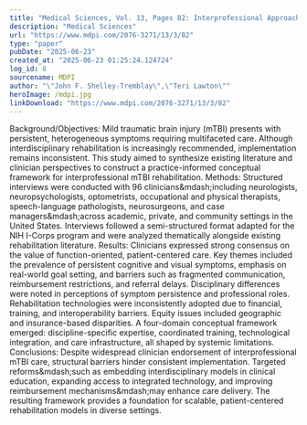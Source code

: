 ```yaml
---
title: "Medical Sciences, Vol. 13, Pages 82: Interprofessional Approaches to the Treatment of Mild Traumatic Brain Injury: A Literature Review and Conceptual Framework Informed by 94 Professional Interviews"
description: "Medical Sciences"
url: "https://www.mdpi.com/2076-3271/13/3/82"
type: "paper"
pubDate: "2025-06-23"
created_at: "2025-06-23 01:25:24.124724"
log_id: 8
sourcename: MDPI
author: "\"John F. Shelley-Tremblay\",\"Teri Lawton\""
heroImage: /mdpi.jpg
linkDownload: "https://www.mdpi.com/2076-3271/13/3/82"
---
```


Background/Objectives: Mild traumatic brain injury (mTBI) presents with persistent, heterogeneous symptoms requiring multifaceted care. Although interdisciplinary rehabilitation is increasingly recommended, implementation remains inconsistent. This study aimed to synthesize existing literature and clinician perspectives to construct a practice-informed conceptual framework for interprofessional mTBI rehabilitation. Methods: Structured interviews were conducted with 96 clinicians&amp;mdash;including neurologists, neuropsychologists, optometrists, occupational and physical therapists, speech-language pathologists, neurosurgeons, and case managers&amp;mdash;across academic, private, and community settings in the United States. Interviews followed a semi-structured format adapted for the NIH I-Corps program and were analyzed thematically alongside existing rehabilitation literature. Results: Clinicians expressed strong consensus on the value of function-oriented, patient-centered care. Key themes included the prevalence of persistent cognitive and visual symptoms, emphasis on real-world goal setting, and barriers such as fragmented communication, reimbursement restrictions, and referral delays. Disciplinary differences were noted in perceptions of symptom persistence and professional roles. Rehabilitation technologies were inconsistently adopted due to financial, training, and interoperability barriers. Equity issues included geographic and insurance-based disparities. A four-domain conceptual framework emerged: discipline-specific expertise, coordinated training, technological integration, and care infrastructure, all shaped by systemic limitations. Conclusions: Despite widespread clinician endorsement of interprofessional mTBI care, structural barriers hinder consistent implementation. Targeted reforms&amp;mdash;such as embedding interdisciplinary models in clinical education, expanding access to integrated technology, and improving reimbursement mechanisms&amp;mdash;may enhance care delivery. The resulting framework provides a foundation for scalable, patient-centered rehabilitation models in diverse settings.
